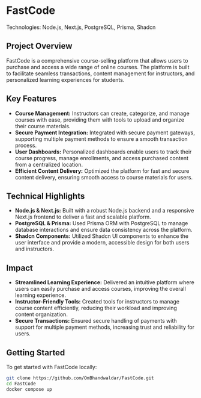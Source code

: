 # FastCode

Technologies: Node.js, Next.js, PostgreSQL, Prisma, Shadcn

## Project Overview

FastCode is a comprehensive course-selling platform that allows users to purchase and access a wide range of online courses. The platform is built to facilitate seamless transactions, content management for instructors, and personalized learning experiences for students.

## Key Features

- <b>Course Management:</b> Instructors can create, categorize, and manage courses with ease, providing them with tools to upload and organize their course materials.
- <b>Secure Payment Integration:</b> Integrated with secure payment gateways, supporting multiple payment methods to ensure a smooth transaction process.
- <b>User Dashboards:</b> Personalized dashboards enable users to track their course progress, manage enrollments, and access purchased content from a centralized location.
- <b>Efficient Content Delivery:</b> Optimized the platform for fast and secure content delivery, ensuring smooth access to course materials for users.

## Technical Highlights

- <b>Node.js & Next.js:</b> Built with a robust Node.js backend and a responsive Next.js frontend to deliver a fast and scalable platform.
- <b>PostgreSQL & Prisma:</b> Used Prisma ORM with PostgreSQL to manage database interactions and ensure data consistency across the platform.
- <b>Shadcn Components:</b> Utilized Shadcn UI components to enhance the user interface and provide a modern, accessible design for both users and instructors.

## Impact

- <b>Streamlined Learning Experience:</b> Delivered an intuitive platform where users can easily purchase and access courses, improving the overall learning experience.
- <b>Instructor-Friendly Tools:</b> Created tools for instructors to manage course content efficiently, reducing their workload and improving content organization.
- <b>Secure Transactions:</b> Ensured secure handling of payments with support for multiple payment methods, increasing trust and reliability for users.

## Getting Started

To get started with FastCode locally:

```bash
git clone https://github.com/OmBhandwaldar/FastCode.git
cd FastCode
docker compose up
